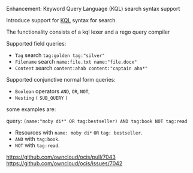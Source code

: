Enhancement: Keyword Query Language (KQL) search syntax support

Introduce support for [KQL](https://learn.microsoft.com/en-us/sharepoint/dev/general-development/keyword-query-language-kql-syntax-reference) syntax for search.

The functionality consists of a kql lexer and a rego query compiler

Supported field queries:

* `Tag` search `tag:golden tag:"silver"`
* `Filename` search `name:file.txt name:"file.docx"`
* `Content` search `content:ahab content:"captain aha*"`

Supported conjunctive normal form queries:

* `Boolean` operators `AND`, `OR`, `NOT`,
* `Nesting` `(` `SUB_QUERY` `)`

some examples are:

query: `(name:"moby di*" OR tag:bestseller) AND tag:book NOT tag:read`

* Resources with `name: moby di*` `OR` `tag: bestseller`.
* `AND` with `tag:book`.
* `NOT` with `tag:read`.

https://github.com/owncloud/ocis/pull/7043
https://github.com/owncloud/ocis/issues/7042
